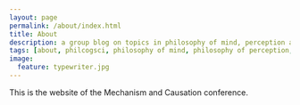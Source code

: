 ```yaml
---
layout: page
permalink: /about/index.html
title: About
description: a group blog on topics in philosophy of mind, perception and cognitive science.
tags: [about, philcogsci, philosophy of mind, philosophy of perception, philosophy of cognitive science]
image:
  feature: typewriter.jpg
---
```



This is the website of the Mechanism and Causation conference.

